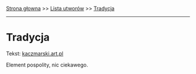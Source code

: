 [Strona głowna](../index.md) >> [Lista utworów](../list.md) >> [Tradycja](597.md)

---

# Tradycja

Tekst: [kaczmarski.art.pl](https://www.kaczmarski.art.pl/tworczosc/wiersze/tradycja/)

Element pospolity, nic ciekawego.